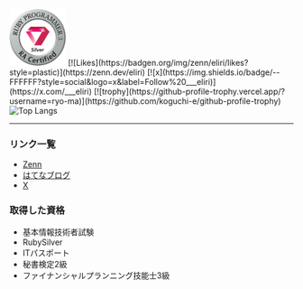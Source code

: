 <img src="./img/logo_silver_v3.png" alt="RubySilver" width="100px" height="100px">
[![Likes](https://badgen.org/img/zenn/eliri/likes?style=plastic)](https://zenn.dev/eliri)
[![x](https://img.shields.io/badge/--FFFFFF?style=social&logo=x&label=Follow%20___eliri)](https://x.com/___eliri)
[![trophy](https://github-profile-trophy.vercel.app/?username=ryo-ma)](https://github.com/koguchi-e/github-profile-trophy)
<img alt="Top Langs" height="150px" src="https://github-readme-stats.vercel.app/api/top-langs/?username=koguchi-e&layout=compact&count_private=true&show_icons=true&theme=tokyonight" />

---

### リンク一覧
- [Zenn](https://zenn.dev/eliri)
- [はてなブログ](https://eliri.hatenablog.com/?_gl=1*cmzdr4*_gcl_au*MTkzMjI4NTMwNC4xNzQ0NTk0MDU3)
- [X](https://x.com/___eliri)

### 取得した資格
- 基本情報技術者試験
- RubySilver
- ITパスポート
- 秘書検定2級
- ファイナンシャルプランニング技能士3級
